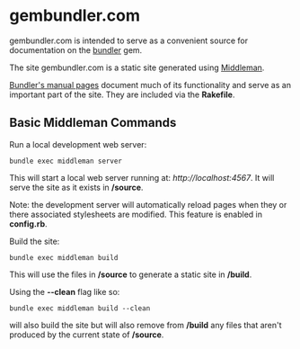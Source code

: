 # gembundler.com
gembundler.com is intended to serve as a convenient source for documentation on the [bundler](https://github.com/bundler/bundler) gem. 

The site gembundler.com is a static site generated using [Middleman](http://middlemanapp.com/).

[Bundler's manual pages](https://github.com/bundler/bundler/tree/master/man) document much of its functionality and serve as an important part of the site. They are included via the **Rakefile**.

## Basic Middleman Commands

Run a local development web server:

    bundle exec middleman server

This will start a local web server running at: *http://localhost:4567*. It will serve the site as it exists in **/source**.

Note: the development server will automatically reload pages when they or there associated stylesheets are modified. This feature is enabled in **config.rb**.

Build the site:

    bundle exec middleman build

This will use the files in **/source** to generate a static site in **/build**.


Using the **--clean** flag like so:

	bundle exec middleman build --clean

will also build the site but will also remove from **/build** any files that aren't produced by the current state of **/source**.
